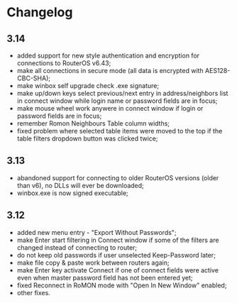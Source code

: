 # Changelog

## 3.14

- added support for new style authentication and encryption for connections to RouterOS v6.43;
- make all connections in secure mode (all data is encrypted with AES128-CBC-SHA);
- make winbox self upgrade check .exe signature;
- make up/down keys select previous/next entry in address/neighbors list in connect window while login name or password fields are in focus;
- make mouse wheel work anywere in connect window if login or password fields are in focus;
- remember Romon Neighbours Table column widths;
- fixed problem where selected table items were moved to the top if the table filters dropdown button was clicked twice;

## 3.13

- abandoned support for connecting to older RouterOS versions (older than v6), no DLLs will ever be downloaded;
- winbox.exe is now signed executable;

## 3.12

- added new menu entry - "Export Without Passwords";
- make Enter start filtering in Connect window if some of the filters are changed instead of connecting to router;
- do not keep old passwords if user unselected Keep-Password later;
- make file copy & paste work between routers again;
- make Enter key activate Connect if one of connect fields were active even when master password field has not been entered yet;
- fixed Reconnect in RoMON mode with "Open In New Window" enabled;
- other fixes.
